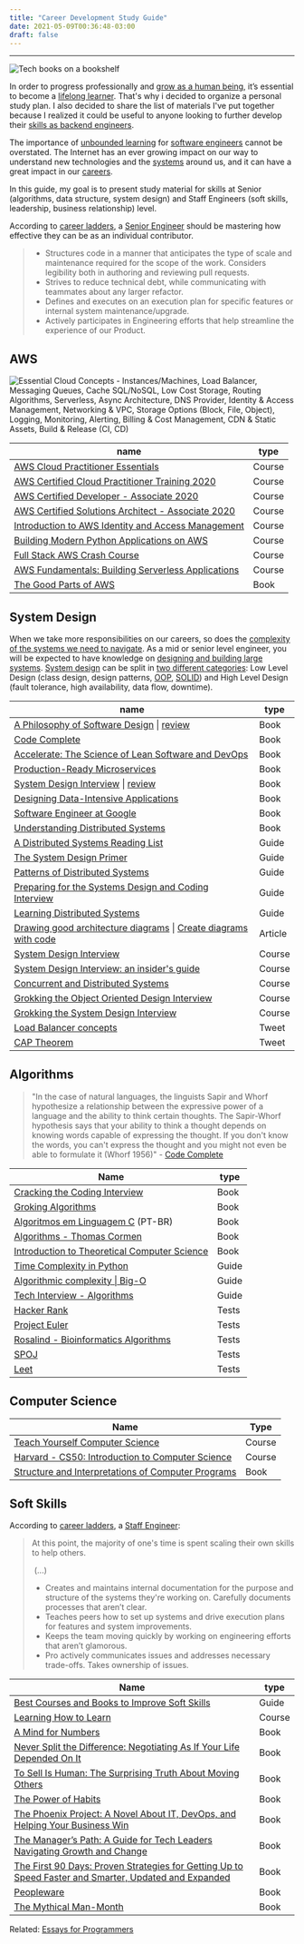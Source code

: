 ```yaml
---
title: "Career Development Study Guide"
date: 2021-05-09T00:36:48-03:00
draft: false
---
```


-----

![Tech books on a bookshelf](/images/tech-books.jpg)


In order to progress professionally and [grow as a human being](https://neilkakkar.com/powerful-life-skills.html), it’s  essential to become a [lifelong learner](https://nesslabs.com/lifelong-learning). That's why i decided to organize a personal study plan. I also decided to share the list of materials  I've put together because I realized it could be useful to anyone  looking to further develop their [skills as backend engineers](https://roadmap.sh/backend).

The importance of [unbounded learning](https://nesslabs.com/unbounded-learning?) for  [software engineers](https://blog.pragmaticengineer.com/advice-to-myself-when-starting-as-a-software-developer/)  cannot be overstated. The Internet has an ever growing impact on our way to understand new technologies and the [systems](https://neilkakkar.com/understanding-systems.html) around us, and it can have a great impact in our [careers](https://blog.theboringtech.io/2020/08/01/dev_career_for_the_long_haul.html).

In this guide, my goal is to present study material for skills at Senior (algorithms, data structure, system design) and Staff Engineers (soft skills, leadership, business relationship) level. 

According to [career ladders](https://career-ladders.dev/engineering/#senior-engineer), a [Senior Engineer](https://career-ladders.dev/engineering/#senior-engineer) should be mastering how effective they can be as an individual contributor.

> - Structures code in a manner that anticipates the type of scale and maintenance required for the scope of the work. Considers legibility both in authoring and reviewing pull requests.
> - Strives to reduce technical debt, while communicating with teammates about any larger refactor.
> - Defines and executes on an execution plan for specific features or  internal system maintenance/upgrade.
> -  Actively participates in Engineering efforts that help streamline the experience of our Product.        

## AWS

![Essential Cloud Concepts - Instances/Machines, Load Balancer, Messaging Queues, Cache SQL/NoSQL, Low Cost Storage, Routing Algorithms, Serverless, Async Architecture, DNS Provider, Identity & Access Management, Networking & VPC, Storage Options (Block, File, Object), Logging, Monitoring, Alerting, Billing & Cost Management, CDN & Static Assets, Build & Release (CI, CD)](/images/cloud-computing.png)

| name                                                         | type   |
| ------------------------------------------------------------ | ------ |
| [AWS Cloud Practitioner Essentials](https://www.coursera.org/learn/aws-cloud-practitioner-essentials#about) | Course |
| [AWS Certified Cloud Practitioner Training 2020](https://www.youtube.com/watch?v=3hLmDS179YE) | Course |
| [AWS Certified Developer - Associate 2020](https://www.youtube.com/watch?v=RrKRN9zRBWs&list=WL&index=59) | Course |
| [AWS Certified Solutions Architect - Associate 2020](https://www.youtube.com/watch?v=Ia-UEYYR44s) | Course |
| [Introduction to AWS Identity and Access Management](https://www.coursera.org/learn/introduction-to-aws-identity-and-access-management) | Course |
| [Building Modern Python Applications on AWS](https://www.coursera.org/learn/building-modern-python-applications-on-aws) | Course |
| [Full Stack AWS Crash Course](https://twitter.com/dabit3/status/1362142573402415106) | Course |
| [AWS Fundamentals: Building Serverless Applications](https://www.coursera.org/learn/aws-fundamentals-building-serverless-applications) | Course |
| [The Good Parts of AWS](https://gumroad.com/l/aws-good-parts) | Book   |

## System Design

When we take more responsibilities on our careers, so does the [complexity of the systems we need to navigate](https://www.siddharthsarda.com/p/developer-progression-as-a-function). As a mid or senior level  engineer, you will be expected to have knowledge on [designing and building large systems](https://twitter.com/sunilc_/status/1354113437496799233). [System design](https://twitter.com/sunilc_/status/1292703584719499264) can be split in [two different categories](https://huspi.com/blog-open/what-the-differences-lld-hld-dld): Low Level Design (class design, design patterns, [OOP](https://en.wikipedia.org/wiki/Object-oriented_programming), [SOLID](https://en.wikipedia.org/wiki/SOLID)) and High Level Design (fault tolerance, high availability, data flow, downtime).

| name                                                         | type    |
| ------------------------------------------------------------ | ------- |
| [A Philosophy of Software Design](https://amzn.to/2PKAuTq) \| [review](https://blog.pragmaticengineer.com/a-philosophy-of-software-design-review/) | Book    |
| [Code Complete](https://amzn.to/2RnkQ0Q)                     | Book    |
| [Accelerate: The Science of Lean Software and DevOps]()      | Book    |
| [Production-Ready Microservices](https://amzn.to/2QPNiIv)    | Book    |
| [System Design Interview](https://amzn.to/2RjWRiM) \| [review](https://blog.pragmaticengineer.com/system-design-interview-an-insiders-guide-review/) | Book    |
| [Designing Data-Intensive Applications](https://amzn.to/3eKU8Hu) | Book    |
| [Software Engineer at Google](https://abseil.io/resources/swe-book) | Book    |
| [Understanding Distributed Systems](https://understandingdistributed.systems/) | Book    |
| [A Distributed Systems Reading List](https://dancres.github.io/Pages/) | Guide   |
| [The System Design Primer](https://github.com/donnemartin/system-design-primer) | Guide   |
| [Patterns of Distributed Systems](https://martinfowler.com/articles/patterns-of-distributed-systems/) | Guide   |
| [Preparing for the Systems Design and Coding Interview](https://blog.pragmaticengineer.com/preparing-for-the-systems-design-and-coding-interviews/) | Guide   |
| [Learning Distributed Systems](https://www.siddharthsarda.com/p/learning-distributed-systems) | Guide   |
| [Drawing good architecture diagrams](https://www.ncsc.gov.uk/blog-post/drawing-good-architecture-diagrams) \| [Create diagrams with code](https://diagrams.mingrammer.com/) | Article |
| [System Design Interview](https://www.youtube.com/channel/UC9vLsnF6QPYuH51njmIooCQ) | Course  |
| [System Design Interview: an insider's guide](https://courses.systeminterview.com/courses/system-design-interview-an-insider-s-guide) | Course  |
| [Concurrent and Distributed Systems](https://www.youtube.com/playlist?list=PLeKd45zvjcDFUEv_ohr_HdUFe97RItdiB) | Course  |
| [Grokking the Object Oriented Design Interview](https://www.educative.io/courses/grokking-the-object-oriented-design-interview) | Course  |
| [Grokking the System Design Interview](https://www.educative.io/courses/grokking-the-system-design-interview) | Course  |
| [Load Balancer concepts](https://twitter.com/sunilc_/status/1399599996324962304) | Tweet   |
| [CAP Theorem](https://twitter.com/sunilc_/status/1400400067270377475) | Tweet   |

## Algorithms

> "In the case of natural languages, the linguists Sapir and Whorf hypothesize a relationship between the expressive power of a language and the ability to think certain thoughts. The Sapir-Whorf hypothesis says that your ability to think a thought depends on knowing words capable of expressing the thought. If you don't know the words, you can't express the thought and you might not even be able to formulate it (Whorf 1956)" - [Code Complete](https://amzn.to/2RnkQ0Q)

| Name                                                         | type  |
| ------------------------------------------------------------ | ----- |
| [Cracking the Coding Interview](https://amzn.to/3vxNvyX)     | Book  |
| [Groking Algorithms](https://amzn.to/3td9ppJ)                | Book  |
| [Algoritmos em Linguagem C](https://amzn.to/3e8XrsS) (PT-BR) | Book  |
| [Algorithms - Thomas Cormen](https://amzn.to/3eciquF)        | Book  |
| [Introduction to Theoretical Computer Science](https://introtcs.org/) | Book  |
| [Time Complexity in Python](https://wiki.python.org/moin/TimeComplexity) | Guide |
| [Algorithmic complexity \| Big-O](https://github.com/jwasham/coding-interview-university#algorithmic-complexity--big-o--asymptotic-analysis) | Guide |
| [Tech Interview - Algorithms](https://yangshun.github.io/tech-interview-handbook/algorithms/algorithms-introduction) | Guide |
| [Hacker Rank](https://www.hackerrank.com/)                   | Tests |
| [Project Euler](https://projecteuler.net/)                   | Tests |
| [Rosalind - Bioinformatics Algorithms](http://rosalind.info/) | Tests |
| [SPOJ](https://www.spoj.com/)                                | Tests |
| [Leet](https://leetcode.com/)                                | Tests |

## Computer Science

| Name                                                         | Type   |
| ------------------------------------------------------------ | ------ |
| [Teach Yourself Computer Science](https://teachyourselfcs.com/) | Course |
| [Harvard - CS50: Introduction to Computer Science](https://online-learning.harvard.edu/course/cs50-introduction-computer-science?delta=0) | Course |
| [Structure and Interpretations of Computer Programs](https://mitpress.mit.edu/sites/default/files/sicp/full-text/book/book.html) | Book   |

## Soft Skills

According to [career ladders](https://career-ladders.dev/engineering/#senior-engineer), a [Staff Engineer](https://career-ladders.dev/engineering/#staff-engineer):

> At this point, the majority of one's time is spent scaling their own skills to help others.
>
> ​	(...)
>
> - Creates and maintains internal documentation for the purpose and structure of the systems they're working on. Carefully documents processes that aren’t clear.        
> - Teaches peers how to set up systems and drive execution plans for features and system improvements.        
> - Keeps the team moving quickly by working on engineering efforts that aren’t glamorous.
> - Pro actively communicates issues and addresses necessary trade-offs. Takes ownership of issues. 

| Name                                                         | type   |
| ------------------------------------------------------------ | ------ |
| [Best Courses and Books to Improve Soft Skills](https://engineerseekingfire.com/best-courses-and-books-to-improve-soft-skills/) | Guide  |
| [Learning How to Learn](https://www.coursera.org/learn/learning-how-to-learn) | Course |
| [A Mind for Numbers](https://amzn.to/2RphkTk)                | Book   |
| [Never Split the Difference: Negotiating As If Your Life Depended On It](https://www.amazon.com/gp/product/0062407805/) | Book   |
| [To Sell Is Human: The Surprising Truth About Moving Others](https://www.amazon.com/gp/product/1594631905/) | Book   |
| [The Power of Habits](https://amzn.to/3vKlYdv)               | Book   |
| [The Phoenix Project: A Novel About IT, DevOps, and Helping Your Business Win](https://amzn.to/3vOgWgq) | Book   |
| [The Manager’s Path: A Guide for Tech Leaders Navigating Growth and Change](https://amzn.to/3eZXaYi) | Book   |
| [The First 90 Days: Proven Strategies for Getting Up to Speed Faster and Smarter, Updated and Expanded](https://amzn.to/3xTuAAo) | Book   |
| [Peopleware](https://amzn.to/3hcdFU5)                        | Book   |
| [The Mythical Man-Month](https://amzn.to/3nR2ZLT)            | Book   |

Related: [Essays for Programmers](/posts/essays-for-programmers/)